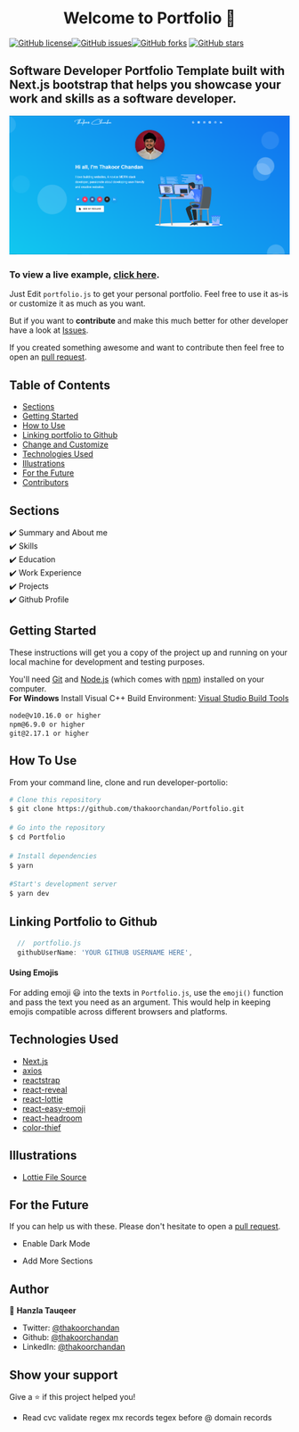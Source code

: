 <h1 align="center">Welcome to Portfolio 👋</h1>
<a href="https://github.com/thakoorchandan/Portfolio/blob/main/LICENSE"><img alt="GitHub license" src="https://img.shields.io/github/license/thakoorchandan/Portfolio"></a><a href="https://github.com/thakoorchandan/Portfolio/issues"><img alt="GitHub issues" src="https://img.shields.io/github/issues/thakoorchandan/Portfolio"></a><a href="https://github.com/thakoorchandan/Portfolio/network"><img alt="GitHub forks" src="https://img.shields.io/github/forks/thakoorchandan/Portfolio"></a> <a href="https://github.com/thakoorchandan/Portfolio/stargazers"><img alt="GitHub stars" src="https://img.shields.io/github/stars/thakoorchandan/Portfolio"></a>

## Software Developer Portfolio Template built with Next.js bootstrap that helps you showcase your work and skills as a software developer.

<p align="center">
  <kbd>
    <img src="https://github.com/thakoorchandan/Portfolio/blob/main/public/images/portfolio.png"></img>
  </kbd>
</p>

### To view a live example, **[click here](https://thakoorchandan-portfolio-thakoorchandan.vercel.app/)**.

Just Edit `portfolio.js` to get your personal portfolio. Feel free to use it as-is or customize it as much as you want.

But if you want to **contribute** and make this much better for other developer have a look at [Issues](https://github.com/thakoorchandan/Portfolio/issues).

If you created something awesome and want to contribute then feel free to open an [pull request](https://github.com/thakoorchandan/Portfolio/pulls).

## Table of Contents

- [Sections](#sections)
- [Getting Started](#getting-started)
- [How to Use](#how-to-use)
- [Linking portfolio to Github](#linking-portfolio-to-github)
- [Change and Customize](#change-and-customize-every-section-according-to-your-need)
- [Technologies Used](#technologies-used)
- [Illustrations](#illustrations)
- [For the Future](#for-the-future)
- [Contributors](#project-maintainers)

## Sections

✔️ Summary and About me\
✔️ Skills\
✔️ Education\
✔️ Work Experience\
✔️ Projects\
✔️ Github Profile

## Getting Started

These instructions will get you a copy of the project up and running on your local machine for development and testing purposes.

You'll need [Git](https://git-scm.com) and [Node.js](https://nodejs.org/en/download/) (which comes with [npm](http://npmjs.com)) installed on your computer.
<br>
**For Windows** Install Visual C++ Build Environment: [Visual Studio Build Tools](https://visualstudio.microsoft.com/thank-you-downloading-visual-studio/?sku=BuildTools)

```
node@v10.16.0 or higher
npm@6.9.0 or higher
git@2.17.1 or higher
```

## How To Use

From your command line, clone and run developer-portolio:

```bash
# Clone this repository
$ git clone https://github.com/thakoorchandan/Portfolio.git

# Go into the repository
$ cd Portfolio

# Install dependencies
$ yarn

#Start's development server
$ yarn dev
```

## Linking Portfolio to Github

```javascript
  //  portfolio.js
  githubUserName: 'YOUR GITHUB USERNAME HERE',
```

#### Using Emojis

For adding emoji 😃 into the texts in `Portfolio.js`, use the `emoji()` function and pass the text you need as an argument. This would help in keeping emojis compatible across different browsers and platforms.

## Technologies Used

- [Next.js](https://nextjs.org/)
- [axios](https://www.npmjs.com/package/axios)
- [reactstrap](https://reactstrap.github.io/)
- [react-reveal](https://www.react-reveal.com/)
- [react-lottie](https://www.npmjs.com/package/react-lottie)
- [react-easy-emoji](https://github.com/appfigures/react-easy-emoji)
- [react-headroom](https://github.com/KyleAMathews/react-headroom)
- [color-thief](https://github.com/lokesh/color-thief)

## Illustrations

- [Lottie File Source](https://lottiefiles.com)

## For the Future

If you can help us with these. Please don't hesitate to open a [pull request](https://github.com/thakoorchandan/Portfolio/pulls).

- Enable Dark Mode

- Add More Sections

## Author

👤 **Hanzla Tauqeer**

- Twitter: [@thakoorchandan](https://twitter.com/thakoor_chandan)
- Github: [@thakoorchandan](https://github.com/thakoorchandan)
- LinkedIn: [@thakoorchandan](https://www.linkedin.com/in/thakoor-chandan-4a78b5106/)

## Show your support

Give a ⭐️ if this project helped you!

- Read cvc
  validate regex
  mx records
  tegex before @
  domain records
